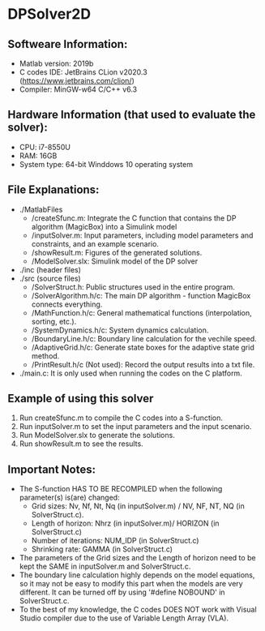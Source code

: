 # DPSolver2D

## Softweare Information:

- Matlab version: 2019b
- C codes IDE: JetBrains CLion v2020.3 (https://www.jetbrains.com/clion/)
- Compiler: MinGW-w64 C/C++ v6.3

## Hardware Information (that used to evaluate the solver):

- CPU: i7-8550U
- RAM: 16GB
- System type: 64-bit Winddows 10 operating system

## File Explanations:

- ./MatlabFiles
  - /createSfunc.m: Integrate the C function that contains the DP algorithm (MagicBox) into a Simulink model
  - /inputSolver.m: Input parameters, including model parameters and constraints, and an example scenario.
  - /showResult.m: Figures of the generated solutions.
  - /ModelSolver.slx: Simulink model of the DP solver
- ./inc (header files)
- ./src (source files)
  - /SolverStruct.h: Public structures used in the entire program.
  - /SolverAlgorithm.h/c: The main DP algorithm - function MagicBox connects everything.
  - /MathFunction.h/c: General mathematical functions (interpolation, sorting, etc.).
  - /SystemDynamics.h/c: System dynamics calculation.
  - /BoundaryLine.h/c: Boundary line calculation for the vechile speed.
  - /AdaptiveGrid.h/c: Generate state boxes for the adaptive state grid method.
  - /PrintResult.h/c (Not used): Record the output results into a txt file.
- ./main.c: It is only used when running the codes on the C platform.

## Example of using this solver

1. Run createSfunc.m to compile the C codes into a S-function.
2. Run inputSolver.m to set the input parameters and the input scenario.
3. Run ModelSolver.slx to generate the solutions.
4. Run showResult.m to see the results.

## Important Notes:

- The S-function HAS TO BE RECOMPILED when the following parameter(s) is(are) changed:
  - Grid sizes: Nv, Nf, Nt, Nq (in inputSolver.m) / NV, NF, NT, NQ (in SolverStruct.c).
  - Length of horizon: Nhrz (in inputSolver.m)/ HORIZON (in SolverStruct.c)
  - Number of iterations: NUM_IDP (in SolverStruct.c)
  - Shrinking rate: GAMMA (in SolverStruct.c)
- The parameters of the Grid sizes and the Length of horizon need to be kept the SAME in inputSolver.m and SolverStruct.c.
- The boundary line calculation highly depends on the model equations, so it may not be easy to modify this part when the models are very different. It can be turned off by using '#define NOBOUND' in SolverStruct.c.
- To the best of my knowledge, the C codes DOES NOT work with Visual Studio compiler due to the use of Variable Length Array (VLA).
